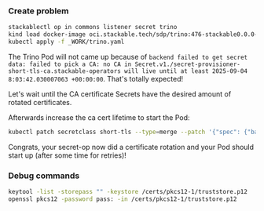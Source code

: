 
### Create problem

```bash
stackablectl op in commons listener secret trino
kind load docker-image oci.stackable.tech/sdp/trino:476-stackable0.0.0-dev-with-merger
kubectl apply -f _WORK/trino.yaml
```
The Trino Pod will not came up because of `backend failed to get secret data: failed to pick a CA: no CA in Secret.v1./secret-provisioner-short-tls-ca.stackable-operators will live until at least 2025-09-04 8:03:42.030007063 +00:00:00`.
That's totally expected!

Let's wait until the CA certificate Secrets have the desired amount of rotated certificates.

Afterwards increase the ca cert lifetime to start the Pod:

```bash
kubectl patch secretclass short-tls --type=merge --patch '{"spec": {"backend": {"autoTls": {"ca": {"caCertificateLifetime": "365d"}}}}}'
```

Congrats, your secret-op now did a certificate rotation and your Pod should start up (after some time for retries)!

### Debug commands

```bash
keytool -list -storepass "" -keystore /certs/pkcs12-1/truststore.p12
openssl pkcs12 -password pass: -in /certs/pkcs12-1/truststore.p12 
```
